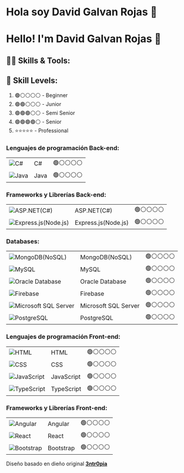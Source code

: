 # Hola soy David Galvan Rojas  👋


# Hello! I'm David Galvan Rojas  👋


## 👩‍💻 Skills & Tools:

## 🌟 Skill Levels:
1. 🟢⚪⚪⚪⚪ - Beginner
2. 🟢🟢⚪⚪⚪ - Junior
3. 🟢🟢🟢⚪⚪ - Semi Senior
4. 🟢🟢🟢🟢⚪ - Senior
5. ⭐⭐⭐⭐⭐ - Professional

### **Lenguajes de programación Back-end:**
|  |  |  |
|--------------|--------------|--------------|
| ![C#](https://img.icons8.com/color/48/000000/c-sharp-logo.png) | C# | 🟢⚪⚪⚪⚪ |
| ![Java](https://img.icons8.com/color/48/000000/java-coffee-cup-logo.png) | Java | 🟢⚪⚪⚪⚪ |

### **Frameworks y Librerías Back-end:**
|  |  |  |
|--------------|--------------|--------------|
| ![ASP.NET(C#)](https://img.icons8.com/color/48/000000/mongodb.png) | ASP.NET(C#) | 🟢⚪⚪⚪⚪ |
| ![Express.js(Node.js)](https://img.icons8.com/color/48/000000/mysql-logo.png) | Express.js(Node.js) |  🟢⚪⚪⚪⚪ |

### **Databases:**
|  |  |  |
|--------------|--------------|--------------|
| ![MongoDB(NoSQL)](https://img.icons8.com/color/48/000000/mongodb.png) | MongoDB(NoSQL) | 🟢⚪⚪⚪⚪ |
| ![MySQL](https://img.icons8.com/color/48/000000/mysql-logo.png) | MySQL |  🟢⚪⚪⚪⚪ |
| ![Oracle Database](https://img.icons8.com/color/48/000000/firebase.png) | Oracle Database | 🟢⚪⚪⚪⚪ |
| ![Firebase](https://img.icons8.com/color/48/000000/firebase.png) | Firebase | 🟢⚪⚪⚪⚪ |
| ![Microsoft SQL Server](https://img.icons8.com/color/48/000000/firebase.png) | Microsoft SQL Server | 🟢⚪⚪⚪⚪ |
| ![PostgreSQL](https://img.icons8.com/color/48/000000/firebase.png) | PostgreSQL | 🟢⚪⚪⚪⚪ |

### **Lenguajes de programación Front-end:**
|  |  |  |
|--------------|--------------|--------------|
| ![HTML](https://img.icons8.com/color/48/000000/html-5.png) | HTML | 🟢⚪⚪⚪⚪ |
| ![CSS](https://img.icons8.com/color/48/000000/css3.png) | CSS | 🟢⚪⚪⚪⚪ |
| ![JavaScript](https://img.icons8.com/color/48/000000/javascript.png) | JavaScript | 🟢⚪⚪⚪⚪ |
| ![TypeScript](https://img.icons8.com/color/48/000000/typescript.png) | TypeScript | 🟢⚪⚪⚪⚪ |

### **Frameworks y Librerías Front-end:**
|  |  |  |
|--------------|--------------|--------------|
| ![Angular](https://img.icons8.com/color/48/000000/angularjs.png) | Angular | 🟢⚪⚪⚪⚪ |
| ![React](https://img.icons8.com/color/48/000000/react-native.png) | React | 🟢⚪⚪⚪⚪ |
| ![Bootstrap](https://img.icons8.com/color/48/000000/bootstrap.png) | Bootstrap | 🟢⚪⚪⚪⚪ |


Diseño basado en dieño original **[3ntr0pia](https://github.com/3ntr0pia)**
